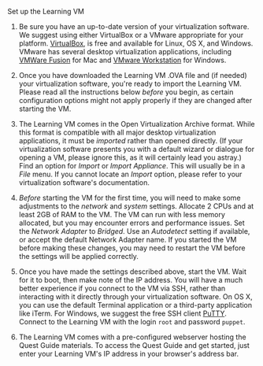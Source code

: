 Set up the Learning VM

1. Be sure you have an up-to-date version of your virtualization software.
We suggest using either VirtualBox or a VMware appropriate for your platform.
[VirtualBox](https://www.virtualbox.org/wiki/Downloads), is free and available
for Linux, OS X, and Windows. VMware has several desktop virtualization applications,
including [VMWare Fusion](https://www.vmware.com/products/fusion/) for Mac and
[VMware Workstation](https://www.vmware.com/products/workstation/) for Windows.

2. Once you have downloaded the Learning VM .OVA file and (if needed)
your virtualization software, you're ready to import the Learning VM. Please
read all the instructions below *before* you begin, as certain configuration
options might not apply properly if they are changed after starting the VM.

3. The Learning VM comes in the Open Virtualization Archive format. While this
format is compatible with all major desktop virtualization applications, it must
be *imported* rather than opened directly. (If your virtualization software
presents you with a default wizard or dialogue for opening a VM, please ignore
this, as it will certainly lead you astray.) Find an option for *Import* or
*Import Appliance*. This will usually be in a *File* menu. If you cannot locate
an *Import* option, please refer to your virtualization software's documentation.

4. *Before* starting the VM for the first time, you will need to make some adjustments
to the *network* and *system* settings. Allocate 2 CPUs and at least 2GB of RAM to
the VM. The VM can run with less memory allocated, but you may encounter errors and
performance issues. Set the *Network Adapter* to *Bridged*. Use an *Autodetect*
setting if available, or accept the default Network Adapter name. If you started
the VM before making these changes, you may need to restart the VM before the settings
will be applied correctly.

5. Once you have made the settings described above, start the VM. Wait for it to
boot, then make note of the IP address. You will have a much better experience
if you connect to the VM via SSH, rather than interacting with it directly through
your virtualization software. On OS X, you can use the default Terminal application
or a third-party application like iTerm. For Windows, we suggest the free SSH
client [PuTTY](http://www.putty.org/). Connect to the Learning VM with the login
`root` and password `puppet`.

6. The Learning VM comes with a pre-configured webserver hosting the Quest Guide
materials. To access the Quest Guide and get started, just enter your Learning VM's
IP address in your browser's address bar.
